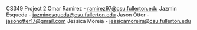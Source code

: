 CS349 Project 2
Omar Ramirez - ramirez97@csu.fullerton.edu 
Jazmin Esqueda - jazminesqueda@csu.fullerton.edu
Jason Otter - jasonotter17@gmail.com
Jessica Moreia - jessicamoreira@csu.fullerton.edu
